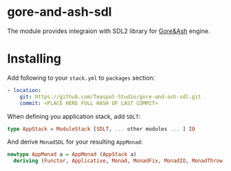gore-and-ash-sdl
================

The module provides integraion with SDL2 library for [Gore&Ash](https://github.com/Teaspot-Studio/gore-and-ash) engine.

Installing
==========

Add following to your `stack.yml` to `packages` section:
```yaml
- location:
    git: https://github.com/Teaspot-Studio/gore-and-ash-sdl.git
    commit: <PLACE HERE FULL HASH OF LAST COMMIT> 
```

When defining you application stack, add `SDLT`:
``` haskell
type AppStack = ModuleStack [SDLT, ... other modules ... ] IO
```

And derive `MonadSDL` for your resulting `AppMonad`:
``` haskell
newtype AppMonad a = AppMonad (AppStack a)
  deriving (Functor, Applicative, Monad, MonadFix, MonadIO, MonadThrow, MonadCatch, MonadSDL)
```